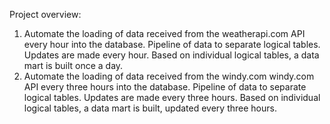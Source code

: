 Project overview:
1. Automate the loading of data received from the weatherapi.com API every hour into the database. Pipeline of data to separate logical tables. Updates are made every hour. Based on individual logical tables, a data mart is built once a day.
2. Automate the loading of data received from the windy.com windy.com API every three hours into the database. Pipeline of data to separate logical tables. Updates are made every three hours. Based on individual logical tables, a data mart is built, updated every three hours.
